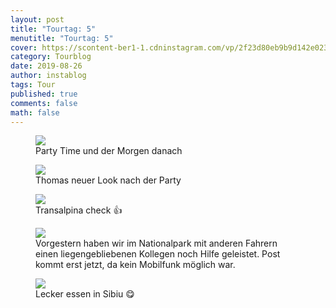 ```yaml
---
layout: post
title: "Tourtag: 5"
menutitle: "Tourtag: 5"
cover: https://scontent-ber1-1.cdninstagram.com/vp/2f23d80eb9b9d142e02379d154316b9e/5DF2CA82/t51.2885-15/e35/68948191_2323766504338448_2189065190412573258_n.jpg?_nc_ht=scontent-ber1-1.cdninstagram.com
category: Tourblog
date: 2019-08-26
author: instablog
tags: Tour
published: true
comments: false
math: false
---
```


<figure><img src="https://scontent-ber1-1.cdninstagram.com/vp/b4c2e4e98427a1cba0f016933eb66fd4/5DFC29D6/t51.2885-15/e35/s1080x1080/67486990_470420090180091_5714316666294422484_n.jpg?_nc_ht=scontent-ber1-1.cdninstagram.com"/> <figcaption>Party Time und der Morgen danach</figcaption></figure>
<figure><img src="https://scontent-ber1-1.cdninstagram.com/vp/71f18cfac959d6aa75495584da88c0fa/5DF646BA/t51.2885-15/e35/68699517_151516162616070_2853086311903798261_n.jpg?_nc_ht=scontent-ber1-1.cdninstagram.com"/> <figcaption>Thomas neuer Look nach der Party</figcaption></figure>
<figure><img src="https://scontent-ber1-1.cdninstagram.com/vp/305f8158e059be9f6ab271f0972a91b6/5DF1D11D/t51.2885-15/e35/s1080x1080/67711639_152584279180723_7398461055733470265_n.jpg?_nc_ht=scontent-ber1-1.cdninstagram.com"/> <figcaption>Transalpina check 👍</figcaption></figure>
<figure><img src="https://scontent-ber1-1.cdninstagram.com/vp/2f23d80eb9b9d142e02379d154316b9e/5DF2CA82/t51.2885-15/e35/68948191_2323766504338448_2189065190412573258_n.jpg?_nc_ht=scontent-ber1-1.cdninstagram.com"/> <figcaption>Vorgestern haben wir im Nationalpark mit anderen Fahrern einen liegengebliebenen Kollegen noch Hilfe geleistet. Post kommt erst jetzt, da kein Mobilfunk möglich war.</figcaption></figure>
<figure><img src="https://scontent-ber1-1.cdninstagram.com/vp/aed03857f2a109f39d690c1f1923cd95/5E09530E/t51.2885-15/e35/s1080x1080/67473193_976023379403171_6135380769969369419_n.jpg?_nc_ht=scontent-ber1-1.cdninstagram.com"/> <figcaption>Lecker essen in Sibiu 😋</figcaption></figure>
